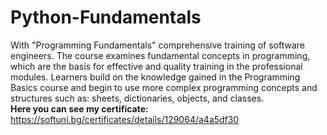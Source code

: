 # Python-Fundamentals

With "Programming Fundamentals" comprehensive training of software engineers. The course examines fundamental concepts in programming, which are the basis for effective and quality training in the professional modules. Learners build on the knowledge gained in the Programming Basics course and begin to use more complex programming concepts and structures such as: sheets, dictionaries, objects, and classes. <br>
<b>Here you can see my certificate:</b> https://softuni.bg/certificates/details/129064/a4a5df30
